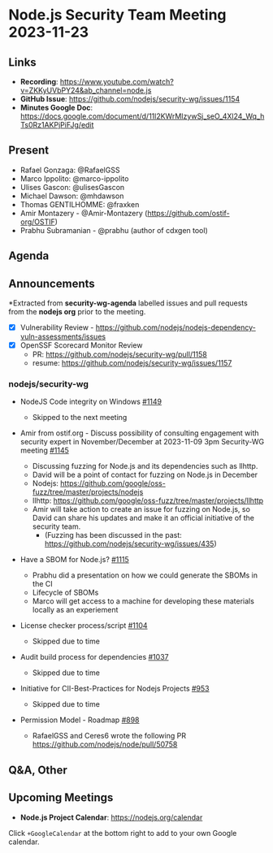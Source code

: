 # Node.js  Security Team Meeting 2023-11-23

## Links

* **Recording**: https://www.youtube.com/watch?v=ZKKyUVbPY24&ab_channel=node.js
* **GitHub Issue**: https://github.com/nodejs/security-wg/issues/1154
* **Minutes Google Doc**: https://docs.google.com/document/d/11l2KWrMIzywSj_seO_4Xl24_Wq_hTs0Rz1AKPjPiFJg/edit

## Present

* Rafael Gonzaga: @RafaelGSS
* Marco Ippolito: @marco-ippolito
* Ulises Gascon: @ulisesGascon
* Michael Dawson: @mhdawson
* Thomas GENTILHOMME: @fraxken
* Amir Montazery - @Amir-Montazery (https://github.com/ostif-org/OSTIF)
* Prabhu Subramanian - @prabhu (author of cdxgen tool)

## Agenda

## Announcements

*Extracted from **security-wg-agenda** labelled issues and pull requests from the **nodejs org** prior to the meeting.

- [X] Vulnerability Review - https://github.com/nodejs/nodejs-dependency-vuln-assessments/issues
- [X] OpenSSF Scorecard Monitor Review
  - PR: https://github.com/nodejs/security-wg/pull/1158
  - resume: https://github.com/nodejs/security-wg/issues/1157

### nodejs/security-wg

* NodeJS Code integrity on Windows [#1149](https://github.com/nodejs/security-wg/issues/1149)
  * Skipped to the next meeting

* Amir from ostif.org - Discuss possibility of consulting engagement with security expert in November/December at 2023-11-09 3pm Security-WG meeting  [#1145](https://github.com/nodejs/security-wg/issues/1145)
  * Discussing fuzzing for Node.js and its dependencies such as llhttp.
  * David will be a point of contact for fuzzing on Node.js in December
  * Nodejs: https://github.com/google/oss-fuzz/tree/master/projects/nodejs
  * llhttp: https://github.com/google/oss-fuzz/tree/master/projects/llhttp
  * Amir will take action to create an issue for fuzzing on Node.js, so David can share his updates and make it an official initiative of the security team.
    * (Fuzzing has been discussed in the past: https://github.com/nodejs/security-wg/issues/435)

* Have a SBOM for Node.js? [#1115](https://github.com/nodejs/security-wg/issues/1115)
  * Prabhu did a presentation on how we could generate the SBOMs in the CI
  * Lifecycle of SBOMs
  * Marco will get access to a machine for developing these materials locally as an experiement

* License checker process/script [#1104](https://github.com/nodejs/security-wg/issues/1104)
  * Skipped due to time

* Audit build process for dependencies [#1037](https://github.com/nodejs/security-wg/issues/1037)
    * Skipped due to time

* Initiative for CII-Best-Practices for Nodejs Projects [#953](https://github.com/nodejs/security-wg/issues/953)
    * Skipped due to time

* Permission Model - Roadmap [#898](https://github.com/nodejs/security-wg/issues/898)
  * RafaelGSS and Ceres6 wrote the following PR https://github.com/nodejs/node/pull/50758

## Q&A, Other

## Upcoming Meetings

* **Node.js Project Calendar**: <https://nodejs.org/calendar>

Click `+GoogleCalendar` at the bottom right to add to your own Google calendar.

